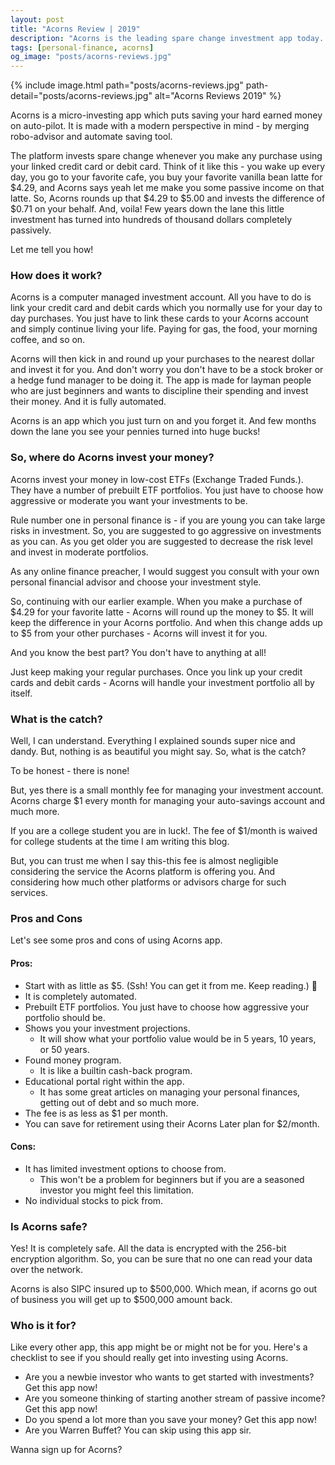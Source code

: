 ```yaml
---
layout: post
title: "Acorns Review | 2019"
description: "Acorns is the leading spare change investment app today. Perfect online platform for beginners to start investing at low fees."
tags: [personal-finance, acorns]
og_image: "posts/acorns-reviews.jpg"
---
```


{% include image.html path="posts/acorns-reviews.jpg" path-detail="posts/acorns-reviews.jpg" alt="Acorns Reviews 2019" %}


Acorns is a micro-investing app which puts saving your hard earned money on auto-pilot. It is made with a modern perspective in mind - by merging robo-advisor and automate saving tool. 

The platform invests spare change whenever you make any purchase using your linked credit card or debit card. Think of it like this - you wake up every day, you go to your favorite cafe, you buy your favorite vanilla bean latte for $4.29, and Acorns says yeah let me make you some passive income on that latte. So, Acorns rounds up that $4.29 to $5.00 and invests the difference of $0.71 on your behalf. And, voila! Few years down the lane this little investment has turned into hundreds of thousand dollars completely passively.

Let me tell you how!

### How does it work?

Acorns is a computer managed investment account. All you have to do is link your credit card and debit cards which you normally use for your day to day purchases. You just have to link these cards to your Acorns account and simply continue living your life. Paying for gas, the food, your morning coffee, and so on.

Acorns will then kick in and round up your purchases to the nearest dollar and invest it for you. And don't worry you don't have to be a stock broker or a hedge fund manager to be doing it. The app is made for layman people who are just beginners and wants to discipline their spending and invest their money. And it is fully automated.

Acorns is an app which you just turn on and you forget it. And few months down the lane you see your pennies turned into huge bucks!


### So, where do Acorns invest your money?

Acorns invest your money in low-cost ETFs (Exchange Traded Funds.). They have a number of prebuilt ETF portfolios. You just have to choose how aggressive or moderate you want your investments to be.

Rule number one in personal finance is - if you are young you can take large risks in investment. So, you are suggested to go aggressive on investments as you can. As you get older you are suggested to decrease the risk level and invest in moderate portfolios.

As any online finance preacher, I would suggest you consult with your own personal financial advisor and choose your investment style.

So, continuing with our earlier example. When you make a purchase of $4.29 for your favorite latte - Acorns will round up the money to $5. It will keep the difference in your Acorns portfolio. And when this change adds up to $5 from your other purchases - Acorns will invest it for you.

And you know the best part? You don't have to anything at all!

Just keep making your regular purchases. Once you link up your credit cards and debit cards - Acorns will handle your investment portfolio all by itself.

### What is the catch?

Well, I can understand. Everything I explained sounds super nice and dandy. But, nothing is as beautiful you might say. So, what is the catch? 

To be honest - there is none!

But, yes there is a small monthly fee for managing your investment account. Acorns charge $1 every month for managing your auto-savings account and much more. 

If you are a college student you are in luck!. The fee of $1/month is waived for college students at the time I am writing this blog. 

But, you can trust me when I say this-this fee is almost negligible considering the service the Acorns platform is offering you. And considering how much other platforms or advisors charge for such services.

### Pros and Cons

Let's see some pros and cons of using Acorns app.

#### Pros:
- Start with as little as $5. (Ssh! You can get it from me. Keep reading.) 📖
- It is completely automated.
- Prebuilt ETF portfolios. You just have to choose how aggressive your portfolio should be.
- Shows you your investment projections. 
  - It will show what your portfolio value would be in 5 years, 10 years, or 50 years.
- Found money program. 
  - It is like a builtin cash-back program.
- Educational portal right within the app. 
  - It has some great articles on managing your personal finances, getting out of debt and so much more.
- The fee is as less as $1 per month.
- You can save for retirement using their Acorns Later plan for $2/month.

#### Cons:
- It has limited investment options to choose from. 
  - This won't be a problem for beginners but if you are a seasoned investor you might feel this limitation.
- No individual stocks to pick from.


### Is Acorns safe?

Yes! It is completely safe. All the data is encrypted with the 256-bit encryption algorithm. So, you can be sure that no one can read your data over the network.

Acorns is also SIPC insured up to $500,000. Which mean, if acorns go out of business you will get up to $500,000 amount back.


### Who is it for?

Like every other app, this app might be or might not be for you. Here's a checklist to see if you should really get into investing using Acorns.

- Are you a newbie investor who wants to get started with investments? Get this app now!
- Are you someone thinking of starting another stream of passive income? Get this app now!
- Do you spend a lot more than you save your money? Get this app now!
- Are you Warren Buffet? You can skip using this app sir.


Wanna sign up for Acorns?
